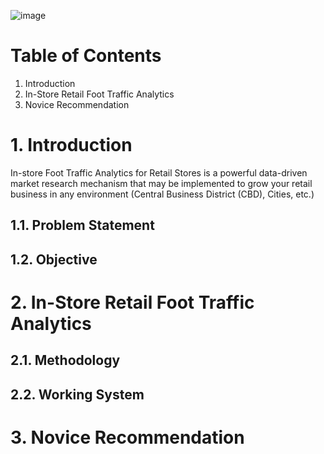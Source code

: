 ![image](https://user-images.githubusercontent.com/87763082/126652641-53e34715-e0a1-4fdc-b0a1-9f3ceb9b12cf.png)

# Table of Contents 
1. Introduction 
2. In-Store Retail Foot Traffic Analytics
3. Novice Recommendation 

# 1. Introduction

In-store Foot Traffic Analytics for Retail Stores is a powerful data-driven market research mechanism that may be implemented to grow your retail business in any environment (Central Business District (CBD), Cities, etc.)

## 1.1. Problem Statement 
## 1.2. Objective 

# 2. In-Store Retail Foot Traffic Analytics 
## 2.1. Methodology
## 2.2. Working System

# 3. Novice Recommendation 

